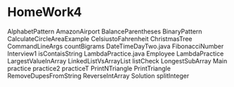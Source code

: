 # HomeWork4

AlphabetPattern
AmazonAirport
BalanceParentheses
BinaryPattern
CalculateCircleAreaExample
CelsiustoFahrenheit
ChristmasTree
CommandLineArgs
countBigrams
DateTimeDayTwo.java
FibonacciNumber
Interview1
isContaisString
LambdaPractice.java
Employee
LambdaPractice
LargestValueInArray
LinkedListVsArrayList
listCheck
LongestSubArray
Main
practice
practice2
practiceT
PrintNTriangle
PrintTriangle
RemoveDupesFromString
ReverseIntArray
Solution
splitInteger
